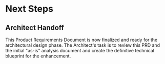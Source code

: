 # Next Steps

## Architect Handoff

This Product Requirements Document is now finalized and ready for the architectural design phase. The Architect's task is to review this PRD and the initial "as-is" analysis document and create the definitive technical blueprint for the enhancement. 
